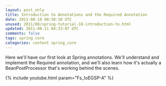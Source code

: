 ```yaml
---           
layout: post_only
title: Introduction to Annotations and the Required Annotation
date: 2011-08-10 00:58:10 UTC
unused: 2011/08/spring-tutorial-18-introduction-to.html
updated: 2011-08-11 04:23:07 UTC
comments: false
tags: spring core
categories: content spring_core
---
```


Here we'll have our first look at Spring annotations. We'll understand and implement the Required annotation, and we'll also learn how it's actually a BeanPostProcessor that's working behind the scenes.

{% include youtube.html param="Fs_IoEGSP-A" %}